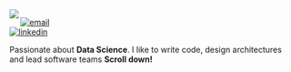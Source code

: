 <img align="left" src="https://orhun.dev/img/crow.png">

[![email](https://img.shields.io/badge/-@jerry.mannings@gmail.com-313131?style=flat-square&labelColor=313131&logo=twitter&logoColor=white&color=313131)](mailto:jerry.mannings@gmail.com)  
[![linkedin](https://img.shields.io/badge/-@jwmannings-313131?style=flat-square&labelColor=313131&logo=LinkedIn&logoColor=white&color=313131)](https://www.linkedin.com/in/oasdasdasdasd/)  

Passionate about **Data Science**. I like to write code, design architectures and lead software teams **Scroll down!**
